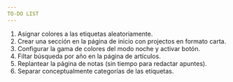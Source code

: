 ```yaml
---
TO-DO LIST
---
```


1. Asignar colores a las etiquetas aleatoriamente.
2. Crear una sección en la página de inicio con projectos en formato carta.
3. Configurar la gama de colores del modo noche y activar botón.
4. Filtar búsqueda por año en la página de artículos.
5. Replantear la página de notas (sin tiempo para redactar apuntes).
6. Separar conceptualmente categorías de las etiquetas.
